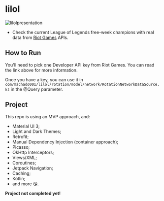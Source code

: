 # lilol

![lilolpresentation](https://github.com/machado001/lilol/assets/101916850/94c82efc-d16f-4546-aeda-95ff65e44a56)


- Check the current League of Legends free-week champions with real data from [Riot Games](https://developer.riotgames.com/docs/portal) APIs.
## How to Run
You'll need to pick one Developer API key from Riot Games. You can read the link above for more information.

Once you have a key, you can use it in ```com/machado001/lilol/rotation/model/network/RotationNetworkDataSource.kt``` in the @Query parameter.

## Project
 This repo is using an MVP approach, and:

- Material UI 3;
- Light and Dark Themes;
- Retrofit;
- Manual Dependency Injection (container approach);
- Picasso;
- OkHttp Interceptors;
- Views/XML;
- Coroutines;
- Jetpack Navigation;
- Caching;
- Kotlin;
- and more 😘.

**Project not completed yet!**
